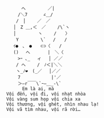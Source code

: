                  　  へ　　　　　／| 
                　　/＼7　　　 ∠＿/ 
                　 /　│　　 ／　／ 
                　│　Z ＿,＜　／　　 /\`ヽ 
                　│　　　　　ヽ　　 /　　〉 
                　 Y　　　　　\`　 /　　/ 
                　ｲ●　､　●　　⊂⊃〈　　/ 
                　()　 へ　　　　|　＼〈 
                　　>ｰ ､_　 ィ　 │ ／／ 
                　 / へ　　 /　ﾉ＜|＼＼ 
                　 ヽ_ﾉ❤️　(_／　 │／／ 
                　　7　　　　　　　|'／ 
                　　＞―r￣￣\`ｰ―＿_-\`
                     Em là ai, mà
               Vội đến, vội đi, vội nhạt nhòa
               Vội vàng sum họp vội chia xa
               Vội thương, vội ghét, nhìn nhau lạ!
               Vội vã tìm nhau, vội rã rời…

